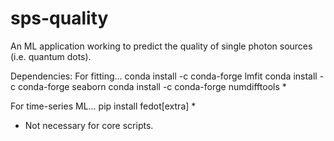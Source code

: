 # sps-quality
An ML application working to predict the quality of single photon sources (i.e. quantum dots).

Dependencies:
For fitting...
conda install -c conda-forge lmfit
conda install -c conda-forge seaborn
conda install -c conda-forge numdifftools *

For time-series ML...
pip install fedot[extra] *

* Not necessary for core scripts.
